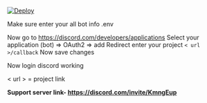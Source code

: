 [![Deploy](https://www.herokucdn.com/deploy/button.svg)](https://heroku.com/deploy?template=https://github.com/namekinggamerboy/me-royal-plus)


Make sure enter your all bot info .env

Now go to https://discord.com/developers/applications
Select your application (bot) => OAuth2 => add Redirect enter your project ``< url >/callback``
Now save changes

Now login discord working

< url > = project link


**Support server link-
https://discord.com/invite/KmngEup**
